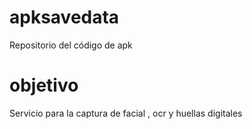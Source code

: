 # apksavedata

Repositorio del código de apk

# objetivo

Servicio para la captura de facial , ocr y huellas digitales 

